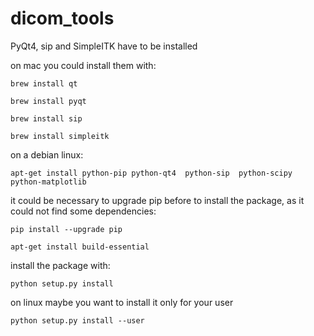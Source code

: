 # dicom_tools

PyQt4, sip and SimpleITK have to be installed

on mac you could install them with:

`brew install qt`

`brew install pyqt`

`brew install sip`

`brew install simpleitk`

on a debian linux:

`apt-get install python-pip python-qt4  python-sip  python-scipy python-matplotlib`

it could be necessary to upgrade pip before to install the package, as it could not find some dependencies:

`pip install --upgrade pip`

`apt-get install build-essential`


install the package with:

`python setup.py install`

on linux maybe you want to install it only for your user

`python setup.py install --user`

